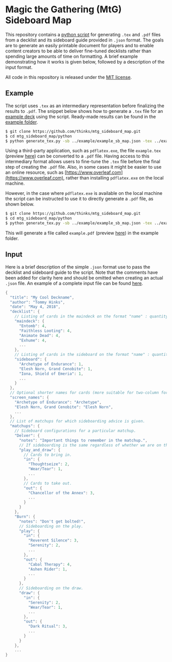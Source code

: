 # Magic the Gathering (MtG) Sideboard Map
This repository contains a [python script](https://github.com/thinks/mtg_sideboard_map/blob/master/python/generate_tex.py) for generating `.tex` and `.pdf` files from a decklist and its sideboard guide provided in `.json` format. The goals are to generate an easily printable document for players and to enable content creators to be able to deliver fine-tuned decklists rather than spending large amounts of time on formatting. A brief example demonstrating how it works is given below, followed by a description of the input format.

All code in this repository is released under the [MIT license](https://en.wikipedia.org/wiki/MIT_License).

## Example
The script uses `.tex` as an intermediary representation before finalizing the results to `.pdf`. The snippet below shows how to generate a `.tex` file for an [example deck](https://github.com/thinks/mtg_sideboard_map/blob/master/example/example_sb_map.json) using the script. Ready-made results can be found in the [example folder](https://github.com/thinks/mtg_sideboard_map/tree/master/example).
```bash
$ git clone https://github.com/thinks/mtg_sideboard_map.git
$ cd mtg_sideboard_map/python
$ python generate_tex.py -sb ../example/example_sb_map.json -tex ../example/example.tex
```
Using a third-party application, such as `pdflatex.exe`, the file `example.tex` (preview [here](https://github.com/thinks/mtg_sideboard_map/blob/master/example/example.tex)) can be converted to a `.pdf` file. Having access to this intermediary format allows users to fine-tune the `.tex` file before the final step of creating the `.pdf` file. Also, in some cases it might be easier to use an online resource, such as [https://www.overleaf.com](https://www.overleaf.com), rather than installing `pdflatex.exe` on the local machine. 

However, in the case where `pdflatex.exe` is available on the local machine the script can be instructed to use it to directly generate a `.pdf` file, as shown below.
```bash
$ git clone https://github.com/thinks/mtg_sideboard_map.git
$ cd mtg_sideboard_map/python
$ python generate_tex.py -sb ../example/example_sb_map.json -tex ../example/example.tex -pdflatex "C:/Users/tommy/AppData/Local/Programs/MiKTeX 2.9/miktex/bin/x64/pdflatex.exe" -pdf_dir ../example
```
This will generate a file called `example.pdf` (preview [here](https://github.com/thinks/mtg_sideboard_map/blob/master/example/example.pdf)) in the example folder. 

## Input
Here is a brief description of the simple `.json` format use to pass the decklist and sideboard guide to the script. Note that the comments have been added for clarity here and should be omitted when creating an actual `.json` file. An example of a complete input file can be found [here](https://github.com/thinks/mtg_sideboard_map/blob/master/example/example_sb_map.json).

```cpp
{
  "title": "My Cool Deckname",
  "author": "Tommy Hinks",
  "date": "May 4, 2018",
  "decklist": {
    // Listing of cards in the maindeck on the format "name" : quantity
    "maindeck": {
      "Entomb": 4,
      "Faithless Looting": 4,
      "Animate Dead": 4,
      "Exhume": 4,
      ...
    },
    // Listing of cards in the sideboard on the format "name" : quantity
    "sideboard": {
      "Archetype of Endurance": 1,
      "Elesh Norn, Grand Cenobite": 1,    
      "Iona, Shield of Emeria": 1,
      ...
    }
  },
  // Optional shorter names for cards (more suitable for two-column formatting).
  "screen_names": {
    "Archetype of Endurance": "Archetype",
    "Elesh Norn, Grand Cenobite": "Elesh Norn",
    ...
  },   
  // List of matchups for which sideboarding advice is given.
  "matchups": {
    // Sideboard configurations for a particular matchup.
    "Delver": {
      "notes": "Important things to remember in the matchup.",
      // If sideboarding is the same regardless of whether we are on the play/draw use the 'play_and_draw' key.
      "play_and_draw": {
        // Cards to bring in.
        "in": {
          "Thoughtseize": 2,
          "Wear/Tear": 1,
          ...
        },
        // Cards to take out.
        "out": {
          "Chancellor of the Annex": 3,
          ...
        }
      }
    },
    "Burn": {
      "notes": "Don't get bolted!",
      // Sideboarding on the play.
      "play": {
        "in": {
          "Reverent Silence": 3,
          "Serenity": 2,
          ...
        },
        "out": {
          "Cabal Therapy": 4,
          "Ashen Rider": 1,
          ...
        }
      },
      // Sideboarding on the draw.
      "draw": {
        "in": {
          "Serenity": 2,
          "Wear/Tear": 1,
          ...
        },
        "out": {
          "Dark Ritual": 3,
          ...
        }
      }
    }, 
    ...
}
```
